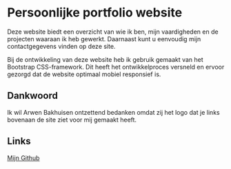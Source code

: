 # Persoonlijke portfolio website

Deze website biedt een overzicht van wie ik ben, mijn vaardigheden en de projecten waaraan ik heb gewerkt. Daarnaast kunt u eenvoudig mijn contactgegevens vinden op deze site.

Bij de ontwikkeling van deze website heb ik gebruik gemaakt van het Bootstrap CSS-framework. Dit heeft het ontwikkelproces versneld en ervoor gezorgd dat de website optimaal mobiel responsief is.

## Dankwoord

Ik wil Arwen Bakhuisen ontzettend bedanken omdat zij het logo dat je links bovenaan de site ziet voor mij gemaakt heeft.

## Links

[Mijn Github](https://github.com/Penguin-09)
